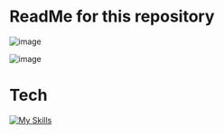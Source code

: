 <h1> ReadMe for this repository </h1>

![image](https://user-images.githubusercontent.com/100077254/230978129-f29aba08-ff92-44c7-87ac-184ab17cade2.png)

![image](https://user-images.githubusercontent.com/100077254/230978181-d81e9a3a-bd5e-44e1-ad32-e57bd933359e.png)


# Tech

[![My Skills](https://skillicons.dev/icons?i=py,md,github&perline=4)](https://skillicons.dev)
